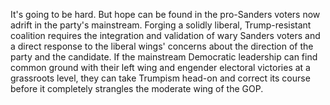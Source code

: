 
It's going to be hard. But hope can be found in the pro-Sanders voters now adrift in the party's mainstream. Forging a solidly liberal, Trump-resistant coalition requires the integration and validation of wary Sanders voters and a direct response to the liberal wings' concerns about the direction of the party and the candidate. If the mainstream Democratic leadership can find common ground with their left wing and engender electoral victories at a grassroots level, they can take Trumpism head-on and correct its course before it completely strangles the moderate wing of the GOP.